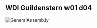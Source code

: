 ## WDI Guildenstern w01 d04
![](https://github.com/generalassembly/ga-ruby-on-rails-for-devs/raw/master/images/ga.png 'GeneralAssemb.ly')
